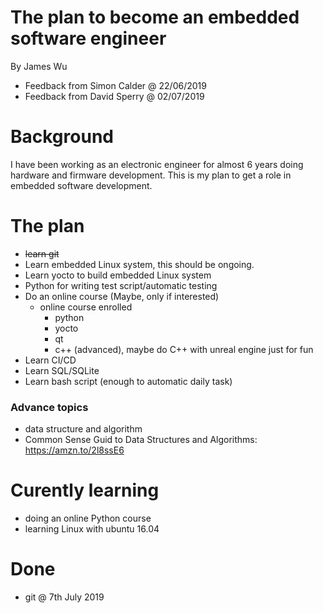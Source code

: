 # The plan to become an embedded software engineer
By James Wu
- Feedback from Simon Calder @ 22/06/2019
- Feedback from David Sperry @ 02/07/2019

# Background
I have been working as an electronic engineer for almost 6 years doing hardware and firmware development. This is my plan to get a role in embedded software development.

# The plan
- ~~learn git~~
- Learn embedded Linux system, this should be ongoing.
- Learn yocto to build embedded Linux system
- Python for writing test script/automatic testing
- Do an online course (Maybe, only if interested)
   - online course enrolled
     - python
     - yocto
     - qt
     - c++ (advanced), maybe do C++ with unreal engine just for fun
- Learn CI/CD
- Learn SQL/SQLite
- Learn bash script (enough to automatic daily task)

### Advance topics
- data structure and algorithm
- Common Sense Guid to Data Structures and Algorithms: https://amzn.to/2l8ssE6

# Curently learning
- doing an online Python course
- learning Linux with ubuntu 16.04

# Done
- git @ 7th July 2019


